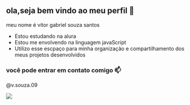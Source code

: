## ola,seja bem vindo ao meu perfil  👋
meu nome é vitor gabriel souza santos

- Estou estudando na alura
- Estou me envolvendo na linguagem javaScript
- Utilizo esse escpaço para minha organização e compartilhamento dos meus projetos desenvolvidos 

### você pode entrar em contato comigo 📫

@v.souza.09

![](https://media1.tenor.com/m/qNpmiGS_wawAAAAd/neymar-jr.gif)
